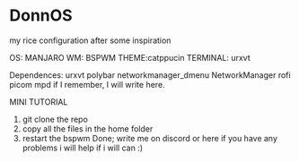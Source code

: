 # DonnOS
my rice configuration after some inspiration

OS: MANJARO
WM: BSPWM
THEME:catppucin
TERMINAL: urxvt

Dependences:
urxvt
polybar
networkmanager_dmenu
NetworkManager
rofi 
picom
mpd
if I remember, I will write here.

MINI TUTORIAL
1) git clone the repo
2) copy all the files in the home folder
3) restart the bspwm
Done;
write me on discord or here if you have any problems i will help if i will can :)
